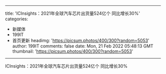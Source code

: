 
---
title: 'ICInsights：2021年全球汽车芯片出货量524亿个 同比增长30%'
categories: 
 - 新媒体
 - 199IT
 - 首页更新
headimg: 'https://picsum.photos/400/300?random=5053'
author: 199IT
comments: false
date: Mon, 21 Feb 2022 05:48:13 GMT
thumbnail: 'https://picsum.photos/400/300?random=5053'
---

<div>   
ICInsights：2021年全球汽车芯片出货量524亿个 同比增长30%  
</div>
            